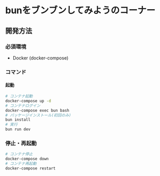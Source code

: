 # bunをブンブンしてみようのコーナー

## 開発方法

### 必須環境

- Docker (docker-compose)

### コマンド

#### 起動
```bash
# コンテナ起動
docker-compose up -d
# コンテナログイン
docker-compose exec bun bash
# パッケージインストール(初回のみ)
bun install
# 実行
bun run dev
```

### 停止・再起動

```bash
# コンテナ停止
docker-compose down
# コンテナ再起動
docker-compose restart
```